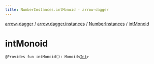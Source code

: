 ```yaml
---
title: NumberInstances.intMonoid - arrow-dagger
---
```


[arrow-dagger](../../index.html) / [arrow.dagger.instances](../index.html) / [NumberInstances](index.html) / [intMonoid](./int-monoid.html)

# intMonoid

`@Provides fun intMonoid(): Monoid<`[`Int`](https://kotlinlang.org/api/latest/jvm/stdlib/kotlin/-int/index.html)`>`